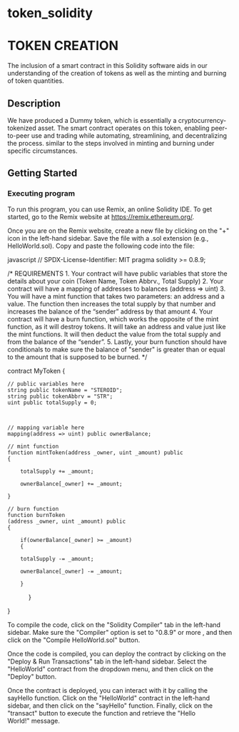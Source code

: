 # token_solidity
# TOKEN CREATION

The inclusion of a smart contract in this Solidity software aids in our understanding of the creation of tokens as well as the minting and burning of token quantities.

## Description

We have produced a Dummy token, which is essentially a cryptocurrency-tokenized asset. The smart contract operates on this token, enabling peer-to-peer use and trading while automating, streamlining, and decentralizing the process. similar to the steps involved in minting and burning under specific circumstances.

## Getting Started

### Executing program

To run this program, you can use Remix, an online Solidity IDE. To get started, go to the Remix website at https://remix.ethereum.org/.

Once you are on the Remix website, create a new file by clicking on the "+" icon in the left-hand sidebar. Save the file with a .sol extension (e.g., HelloWorld.sol). Copy and paste the following code into the file:

javascript
// SPDX-License-Identifier: MIT
pragma solidity >= 0.8.9;

/*
       REQUIREMENTS
    1. Your contract will have public variables that store the details about your coin (Token Name, Token Abbrv., Total Supply)
    2. Your contract will have a mapping of addresses to balances (address => uint)
    3. You will have a mint function that takes two parameters: an address and a value. 
       The function then increases the total supply by that number and increases the balance 
       of the “sender” address by that amount
    4. Your contract will have a burn function, which works the opposite of the mint function, as it will destroy tokens. 
       It will take an address and value just like the mint functions. It will then deduct the value from the total supply 
       and from the balance of the “sender”.
    5. Lastly, your burn function should have conditionals to make sure the balance of "sender" is greater than or equal 
       to the amount that is supposed to be burned.
*/

contract MyToken {

    // public variables here
    string public tokenName = "STEROID"; 
    string public tokenAbbrv = "STR"; 
    uint public totalSupply = 0; 
        


    // mapping variable here
    mapping(address => uint) public ownerBalance; 

    // mint function
    function mintToken(address _owner, uint _amount) public
    {

        totalSupply += _amount; 

        ownerBalance[_owner] += _amount;  

    }

    // burn function   
    function burnToken
    (address _owner, uint _amount) public
    {

        if(ownerBalance[_owner] >= _amount)
        {

        totalSupply -= _amount; 

        ownerBalance[_owner] -= _amount;

        }
        
    }

}


To compile the code, click on the "Solidity Compiler" tab in the left-hand sidebar. Make sure the "Compiler" option is set to "0.8.9" or more , and then click on the "Compile HelloWorld.sol" button.

Once the code is compiled, you can deploy the contract by clicking on the "Deploy & Run Transactions" tab in the left-hand sidebar. Select the "HelloWorld" contract from the dropdown menu, and then click on the "Deploy" button.

Once the contract is deployed, you can interact with it by calling the sayHello function. Click on the "HelloWorld" contract in the left-hand sidebar, and then click on the "sayHello" function. Finally, click on the "transact" button to execute the function and retrieve the "Hello World!" message.
